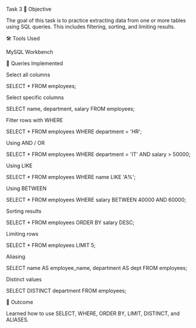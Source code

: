 Task 3 
📌 Objective

The goal of this task is to practice extracting data from one or more tables using SQL queries. This includes filtering, sorting, and limiting results.

🛠 Tools Used

MySQL Workbench 

📝 Queries Implemented

Select all columns

SELECT * FROM employees;


Select specific columns

SELECT name, department, salary FROM employees;


Filter rows with WHERE

SELECT * FROM employees WHERE department = 'HR';


Using AND / OR

SELECT * FROM employees WHERE department = 'IT' AND salary > 50000;


Using LIKE

SELECT * FROM employees WHERE name LIKE 'A%';


Using BETWEEN

SELECT * FROM employees WHERE salary BETWEEN 40000 AND 60000;


Sorting results

SELECT * FROM employees ORDER BY salary DESC;


Limiting rows

SELECT * FROM employees LIMIT 5;


Aliasing

SELECT name AS employee_name, department AS dept FROM employees;


Distinct values

SELECT DISTINCT department FROM employees;


🚀 Outcome

Learned how to use SELECT, WHERE, ORDER BY, LIMIT, DISTINCT, and ALIASES.

